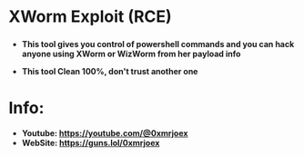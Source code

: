 # XWorm Exploit (RCE)

###

- **This tool gives you control of powershell commands and you can hack anyone using XWorm or WizWorm from her payload info**

- **This tool Clean 100%, don't trust another one**

###

# Info:

- **Youtube: https://youtube.com/@0xmrjoex**
- **WebSite: https://guns.lol/0xmrjoex**

